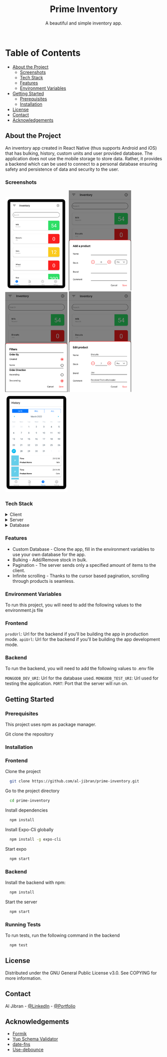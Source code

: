 <div align="center">
  <h1>Prime Inventory</h1>
  <p>
    A beautiful and simple inventory app.
  </p>
</div>

<br />

<!-- Table of Contents -->

# Table of Contents

- [About the Project](#about-the-project)
  - [Screenshots](#screenshots)
  - [Tech Stack](#tech-stack)
  - [Features](#features)
  - [Environment Variables](#environment-variables)
- [Getting Started](#getting-started)
  - [Prerequisites](#prerequisites)
  - [Installation](#installation)
- [License](#license)
- [Contact](#contact)
- [Acknowledgements](#acknowledgements)

<!-- About the Project -->

## About the Project

An inventory app created in React Native (thus supports Android and iOS) that has bulking, history, custom units and user provided database. The application does not use the mobile storage to store data. Rather, it provides a backend which can be used to connect to a personal database ensuring safety and persistence of data and security to the user.

<!-- Screenshots -->

### Screenshots

<div>
  <img src="/brand/screenshots/homepage.png" alt="home page" width=200/>
  <img src="/brand/screenshots/add-product.png" alt="add product modal" width=200 />
  <img src="/brand/screenshots/filters.png" alt="filter modal" width=200/>
  <img src="/brand/screenshots/edit-product.png" alt="edit product modal " width=200/>
  <img src="/brand/screenshots/history.png" alt="history page" width=200/>
</div>

<!-- TechStack -->

### Tech Stack

<details>
  <summary>Client</summary>
  <ul>
    <li><a href="https://www.reactnative.dev/">React Native</a></li>
    <li><a href="https://expo.dev/">Expo</a></li>
    <li><a href="https://styled-components.com/">Styled Components</a></li>
    <li><a href="https://apollographql.com/docs/react">Apollo Client</a></li>
  </ul>
</details>

<details>
  <summary>Server</summary>
  <ul>
    <li><a href="https://www.apollographql.com/docs/apollo-server/">Apollo Server</a></li>
    <li><a href="https://graphql.org/">GraphQL</a></li>
    <li><a href="https://jestjs.io/">Jest</a></li>
  </ul>
</details>

<details>
<summary>Database</summary>
  <ul>
    <li><a href="https://www.mongodb.com/">MongoDB</a></li>
  </ul>
</details>

<!-- Features -->

### Features

- Custom Database - Clone the app, fill in the environment variables to use your own database for the app.
- Bulking - Add/Remove stock in bulk.
- Pagination - The server sends only a specified amount of items to the client.
- Infinite scrolling - Thanks to the cursor based pagination, scrolling through products is seamless.

<!-- Env Variables -->

### Environment Variables

To run this project, you will need to add the following values to the environment.js file

### Frontend

`prodUrl`: Url for the backend if you'll be building the app in production mode.
`apiUrl`: Url for the backend if you'll be building the app development mode.

### Backend

To run the backend, you will need to add the following values to .env file

`MONGODB_DEV_URI`: Url for the database used.
`MONGODB_TEST_URI`: Url used for testing the application.
`PORT`: Port that the server will run on.

<!-- Getting Started -->

## Getting Started

<!-- Prerequisites -->

### Prerequisites

This project uses npm as package manager.

Git clone the repository

<!-- Installation -->

### Installation

### Frontend

Clone the project

```bash
  git clone https://github.com/al-jibran/prime-inventory.git
```

Go to the project directory

```bash
  cd prime-inventory
```

Install dependencies

```bash
  npm install
```

Install Expo-Cli globally

```bash
  npm install -g expo-cli
```

Start expo

```bash
  npm start
```

### Backend

Install the backend with npm:

```bash
  npm install
```

Start the server

```bash
  npm start
```

<!-- Running Tests -->

### Running Tests

To run tests, run the following command in the backend

```bash
  npm test
```

## License

Distributed under the GNU General Public License v3.0. See COPYING for more information.

<!-- Contact -->

## Contact

Al Jibran - [@LinkedIn](https://linkedin.com/in/al-jibran) - [@Portfolio](https://al-jibran.netlify.app)

<!-- Acknowledgments -->

## Acknowledgements

- [Formik](https://formik.org/)
- [Yup Schema Validator](https://github.com/jquense/yup)
- [date-fns](https://github.com/date-fns/date-fns)
- [Use-debounce](https://github.com/xnimorz/use-debounce)
